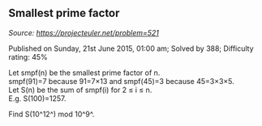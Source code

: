 Smallest prime factor
---------------------

*Source: https://projecteuler.net/problem=521*

Published on Sunday, 21st June 2015, 01:00 am; Solved by 388; Difficulty
rating: 45%

Let smpf(n) be the smallest prime factor of n.\
 smpf(91)=7 because 91=7×13 and smpf(45)=3 because 45=3×3×5.\
 Let S(n) be the sum of smpf(i) for 2 ≤ i ≤ n.\
 E.g. S(100)=1257.

Find S(10^12^) mod 10^9^.
